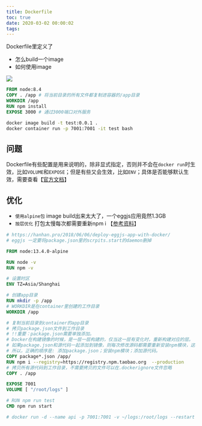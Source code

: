 ```yaml
---
title: Dockerfile
toc: true
date: 2020-03-02 00:00:02
tags:
---
```


Dockerfile里定义了
* 怎么build一个image
* 如何使用image

![](https://images2017.cnblogs.com/blog/911490/201712/911490-20171208222222062-849020400.png)

```Dockerfile
FROM node:8.4
COPY . /app # 将当前目录的所有文件都复制进容器的/app目录
WORKDIR /app
RUN npm install
EXPOSE 3000 # 通过3000端口对外服务
```

```sh
docker image build -t test:0.0.1 .
docker container run -p 7001:7001 -it test bash
```

## 问题
Dockerfile有些配置是用来说明的，除非显式指定，否则并不会在`docker run`时生效，比如`VOLUME`和`EXPOSE`；但是有些又会生效，比如`ENV`；具体是否能够默认生效，需要查看【[官方文档](https://docs.docker.com/engine/reference/builder/#expose)】



## 优化
* `使用alpine包` image build出来太大了，一个eggjs应用竟然1.3GB
* `按层优化` 打包太慢每次都需要重新npm i 【[参考资料](https://juejin.im/post/5a9626abf265da4e9d225f4f)】


```Dockerfile
# https://hanhan.pro/2018/06/06/deploy-eggjs-app-with-docker/
# eggjs 一定要将package.json里的scrpits.start的daemon删掉

FROM node:13.4.0-alpine

RUN node -v
RUN npm -v

# 设置时区
ENV TZ=Asia/Shanghai

# 创建app目录
RUN mkdir -p /app
# WORKDIR是在container里创建的工作目录
WORKDIR /app

# 复制当前目录到container的app目录
# 拷贝package.json文件到工作目录
# !!重要：package.json需要单独添加。
# Docker在构建镜像的时候，是一层一层构建的，仅当这一层有变化时，重新构建对应的层。
# 如果package.json和源代码一起添加到镜像，则每次修改源码都需要重新安装npm模块，这样木有必要。
# 所以，正确的顺序是: 添加package.json；安装npm模块；添加源代码。
COPY package*.json /app/
RUN npm i --registry=https://registry.npm.taobao.org  --production
# 拷贝所有源代码到工作目录，不需要拷贝的文件可以在.dockerignore文件忽略
COPY . /app

EXPOSE 7001
VOLUME [ "/root/logs" ]

# RUN npm run test
CMD npm run start

# docker run -d --name api -p 7001:7001 -v ~/logs:/root/logs --restart always api

```